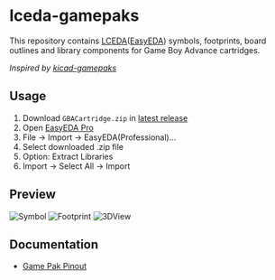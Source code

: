 # lceda-gamepaks
This repository contains [LCEDA](https://lceda.cn/)([EasyEDA](https://easyeda.com/)) symbols, footprints, board outlines and library components for Game Boy Advance cartridges.

*Inspired by [kicad-gamepaks](https://github.com/djedditt/kicad-gamepaks)*

## Usage

1. Download `GBACartridge.zip` in [latest release](https://github.com/laqieer/lceda-gamepaks/releases)
1. Open [EasyEDA Pro](https://pro.easyeda.com/editor)
1. File -> Import -> EasyEDA(Professional)...
1. Select downloaded .zip file
1. Option: Extract Libraries
1. Import -> Select All -> Import

## Preview

![Symbol](https://user-images.githubusercontent.com/8841957/187245096-4c97384a-d9f2-4a7e-b6d7-eea868b60aa2.png)
![Footprint](https://user-images.githubusercontent.com/8841957/187245220-6c4ccb4f-3059-450c-921d-871f183f485c.png)
![3DView](https://user-images.githubusercontent.com/8841957/187245714-58b995d1-c4b9-4153-b037-ec78ceb53058.png)

## Documentation
- [Game Pak Pinout](http://www.hardwarebook.info/Game_Pak)
